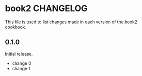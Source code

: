# book2 CHANGELOG

This file is used to list changes made in each version of the book2 cookbook.

## 0.1.0

Initial release.

- change 0
- change 1

